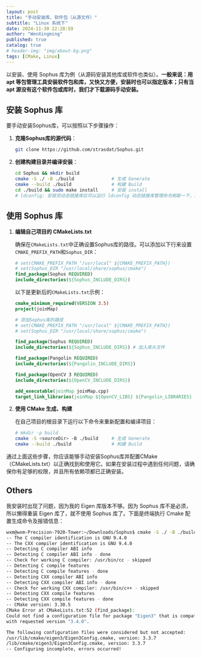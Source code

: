 ```yaml
---
layout: post
title: "手动安装库、软件包（从源文件）"
subtitle: "Linux 系统下"
date: 2024-11-30 22:28:59
author: "WenXingming"
published: true
catalog: true
# header-img: "img/about-bg.png"
tags: [CMake, Linux]
---
```


以安装、使用 Sophus 库为例（从源码安装其他库或软件也类似）。**一般来说：用 apt 等包管理工具安装软件包和库，又快又方便，安装时也可以指定版本；只有当 apt 源没有这个软件包或库时，我们才下载源码手动安装。**

## 安装 Sophus 库

要手动安装Sophus库，可以按照以下步骤操作：

1. **克隆Sophus库的源代码**：

    ```sh
    git clone https://github.com/strasdat/Sophus.git
    ```

2. **创建构建目录并编译安装**：

    ```sh
    cd Sophus && mkdir build
    cmake -S ./ -B ./build              # 生成 Generate
    cmake --build ./build               # 构建 Build
    cd ./build && sudo make install     # 安装 install
    # ldconfig: 安装完动态链接库后可以运行 ldconfig 动态链接库管理命令刷新一下，防止后续运行时动态链接不上
    ```

## 使用 Sophus 库

1. **编辑自己项目的 CMakeLists.txt**

    确保在`CMakeLists.txt`中正确设置Sophus库的路径。可以添加以下行来设置`CMAKE_PREFIX_PATH`和`Sophus_DIR`：

    ```cmake
    # set(CMAKE_PREFIX_PATH "/usr/local" ${CMAKE_PREFIX_PATH})
    # set(Sophus_DIR "/usr/local/share/sophus/cmake")
    find_package(Sophus REQUIRED)
    include_directories(${Sophus_INCLUDE_DIRS})
    ```

    以下是更新后的`CMakeLists.txt`示例：

    ```cmake
    cmake_minimum_required(VERSION 3.5)
    project(joinMap)

    # 添加Sophus库的路径
    # set(CMAKE_PREFIX_PATH "/usr/local" ${CMAKE_PREFIX_PATH})
    # set(Sophus_DIR "/usr/local/share/sophus/cmake")

    find_package(Sophus REQUIRED)
    include_directories(${Sophus_INCLUDE_DIRS}) # 加入库头文件

    find_package(Pangolin REQUIRED)
    include_directories(${Pangolin_INCLUDE_DIRS})

    find_package(OpenCV 3 REQUIRED)
    include_directories(${OpenCV_INCLUDE_DIRS})

    add_executable(joinMap joinMap.cpp)
    target_link_libraries(joinMap ${OpenCV_LIBS} ${Pangolin_LIBRARIES} ${Sophus_LIBRARIES})
    ```

2. **使用 CMake 生成、构建**

    在自己项目的根目录下运行以下命令来重新配置和编译项目：

    ```sh
    # mkdir -p build
    cmake -S <sourceDir> -B ./build     # 生成 Generate
    cmake --build ./build               # 构建 Build
    ```
    
通过上面这些步骤，你应该能够手动安装Sophus库并配置CMake（CMakeLists.txt）以正确找到和使用它。如果在安装过程中遇到任何问题，请确保你有足够的权限，并且所有依赖项都已正确安装。

## Others

我安装时出现了问题，因为我的 Eigen 库版本不够。因为 Sophus 库不是必须，所以懒得重装 Eigen 库了，就不使用 Sophus 库了。下面是终端执行 Cmake 配置生成命令及报错信息：

```bash
wxm@wxm-Precision-7920-Tower:~/Downloads/Sophus$ cmake -S ./ -B ./build
-- The C compiler identification is GNU 9.4.0
-- The CXX compiler identification is GNU 9.4.0
-- Detecting C compiler ABI info
-- Detecting C compiler ABI info - done
-- Check for working C compiler: /usr/bin/cc - skipped
-- Detecting C compile features
-- Detecting C compile features - done
-- Detecting CXX compiler ABI info
-- Detecting CXX compiler ABI info - done
-- Check for working CXX compiler: /usr/bin/c++ - skipped
-- Detecting CXX compile features
-- Detecting CXX compile features - done
-- CMake version: 3.30.5
CMake Error at CMakeLists.txt:52 (find_package):
Could not find a configuration file for package "Eigen3" that is compatible
with requested version "3.4.0".

The following configuration files were considered but not accepted:
/usr/lib/cmake/eigen3/Eigen3Config.cmake, version: 3.3.7
/lib/cmake/eigen3/Eigen3Config.cmake, version: 3.3.7
-- Configuring incomplete, errors occurred!
```

